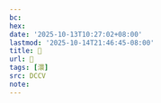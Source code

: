 ```yaml
---
bc:
hex:
date: '2025-10-13T10:27:02+08:00'
lastmod: '2025-10-14T21:46:45-08:00'
title: 􂼽
url: 􂼽
tags: [澴]
src: DCCV
note:
---
```

